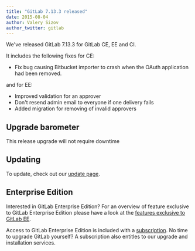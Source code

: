 ```yaml
---
title: "GitLab 7.13.3 released"
date: 2015-08-04
author: Valery Sizov
author_twitter: gitlab
---
```


We've released GitLab 7.13.3 for GitLab CE, EE and CI.

It includes the following fixes for CE:

  - Fix bug causing Bitbucket importer to crash when the OAuth application had been removed.

and for EE:

  - Improved validation for an approver
  - Don't resend admin email to everyone if one delivery fails
  - Added migration for removing of invalid approvers


<!-- more -->

## Upgrade barometer

This release upgrade will not require downtime

## Updating

To update, check out our [update page](https://about.gitlab.com/update).

## Enterprise Edition

Interested in GitLab Enterprise Edition?
For an overview of feature exclusive to GitLab Enterprise Edition please have a look at the [features exclusive to GitLab EE](https://about.gitlab.com/features/#enterprise).

Access to GitLab Enterprise Edition is included with a [subscription](http://www.gitlab.com/pricing).
No time to upgrade GitLab yourself?
A subscription also entitles to our upgrade and installation services.
